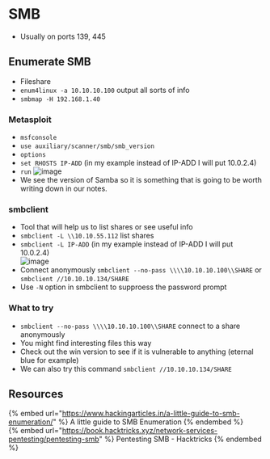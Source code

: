 # SMB

- Usually on ports 139, 445

## Enumerate SMB

- Fileshare 
- `enum4linux -a 10.10.10.100` output all sorts of info
- `smbmap -H 192.168.1.40`

### Metasploit

- `msfconsole`
- `use auxiliary/scanner/smb/smb_version`
- `options`
- `set RHOSTS IP-ADD` (in my example instead of IP-ADD I will put 10.0.2.4)
- `run`
![image](https://user-images.githubusercontent.com/96747355/175833442-8a36eb1a-d065-4b7d-8b55-af90ba1d75fb.png)  
- We see the version of Samba so it is something that is going to be worth writing down in our notes.

### smbclient

- Tool that will help us to list shares or see useful info
- `smbclient -L \\10.10.55.112` list shares
- `smbclient -L IP-ADD` (in my example instead of IP-ADD I will put 10.0.2.4)  
![image](https://user-images.githubusercontent.com/96747355/175833616-0eb455e8-ed55-48e6-abfb-64908fac28a8.png)  
- Connect anonymously `smbclient --no-pass \\\\10.10.10.100\\SHARE` or `smbclient //10.10.10.134/SHARE`
- Use `-N` option in smbclient to supproess the password prompt

### What to try

- `smbclient --no-pass \\\\10.10.10.100\\SHARE` connect to a share anonymously
- You might find interesting files this way
- Check out the win version to see if it is vulnerable to anything (eternal blue for example)
- We can also try this command `smbclient //10.10.10.134/SHARE`

## Resources

{% embed url="https://www.hackingarticles.in/a-little-guide-to-smb-enumeration/" %} A little guide to SMB Enumeration {% endembed %}  
{% embed url="https://book.hacktricks.xyz/network-services-pentesting/pentesting-smb" %} Pentesting SMB - Hacktricks {% endembed %}  